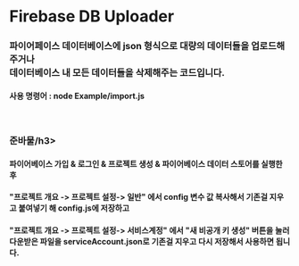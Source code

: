 <h1>Firebase DB Uploader</h1>
<h3>파이어페이스 데이터베이스에 json 형식으로 대량의 데이터들을 업로드해주거나 </br> 데이터베이스 내 모든 데이터들을 삭제해주는 코드입니다.</h3>
<h4>사용 명령어 : node Example/import.js</h4>
</br>
<h3>준바물/h3>
<h4>파이어베이스 가입 & 로그인 & 프로젝트 생성 & 파이어베이스 데이터 스토어를 실행한 후</h4>
<h4>"프로젝트 개요 -> 프로젝트 설정-> 일반" 에서 config 변수 값 복사해서 기존걸 지우고 붙여넣기 해 config.js에 저장하고 </h4>
<h4>"프로젝트 개요 -> 프로젝트 설정-> 서비스계정" 에서 "새 비공개 키 생성" 버튼을 눌러 다운받은 파일을 serviceAccount.json로 기존걸 지우고 다시 저장해서 사용하면 됩니다. </h4>

